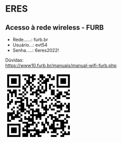 # ERES

## Acesso à rede wireless - FURB

- Rede......: furb.br
- Usuário...: evt54
- Senha.....: 6eres2022!

Dúvidas:  
<https://www10.furb.br/manuais/manual-wifi-furb.php>

![eresWiFi](eresWiFi.png "eresWiFi")  
